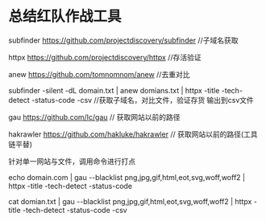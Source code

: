 # 总结红队作战工具

subfinder  https://github.com/projectdiscovery/subfinder  //子域名获取

httpx  https://github.com/projectdiscovery/httpx  //存活验证

anew   https://github.com/tomnomnom/anew  //去重对比


subfinder -silent -dL domain.txt | anew domians.txt | httpx -title -tech-detect -status-code  -csv  //获取子域名，对比文件，验证存货 输出到csv文件


gau   https://github.com/lc/gau    // 获取网站以前的路径

hakrawler https://github.com/hakluke/hakrawler  // 获取网站以前的路径(工具链平替)


针对单一网站与文件，调用命令进行打点


echo domain.com  | gau  --blacklist  png,jpg,gif,html,eot,svg,woff,woff2  | httpx -title -tech-detect -status-code

cat domian.txt  | gau  --blacklist  png,jpg,gif,html,eot,svg,woff,woff2  | httpx -title -tech-detect -status-code  -csv  

